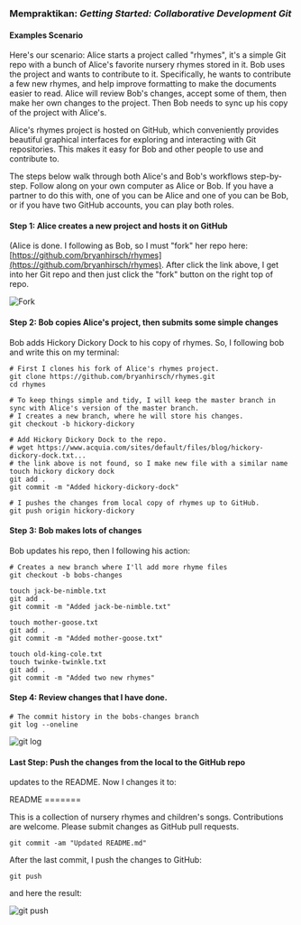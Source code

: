 ### Mempraktikan: *Getting Started: Collaborative Development Git*

#### Examples Scenario

Here's our scenario: Alice starts a project called "rhymes", it's a simple Git repo with a bunch of Alice's favorite nursery rhymes stored in it. Bob uses the project and wants to contribute to it. Specifically, he wants to contribute a few new rhymes, and help improve formatting to make the documents easier to read. Alice will review Bob's changes, accept some of them, then make her own changes to the project. Then Bob needs to sync up his copy of the project with Alice's.

Alice's rhymes project is hosted on GitHub, which conveniently provides beautiful graphical interfaces for exploring and interacting with Git repositories. This makes it easy for Bob and other people to use and contribute to.

The steps below walk through both Alice's and Bob's workflows step-by-step. Follow along on your own computer as Alice or Bob. If you have a partner to do this with, one of you can be Alice and one of you can be Bob, or if you have two GitHub accounts, you can play both roles.

#### Step 1: Alice creates a new project and hosts it on GitHub
(Alice is done. I following as Bob, so I must "fork" her repo here: [https://github.com/bryanhirsch/rhymes](https://github.com/bryanhirsch/rhymes).
After click the link above, I get into her Git repo and then just click the "fork" button on the right top of repo.

![Fork](https://github.com/gilangrkun/rhymes/blob/master/img/sc_copy1.jpg)


#### Step 2: Bob copies Alice's project, then submits some simple changes
Bob adds Hickory Dickory Dock to his copy of rhymes. So, I following bob and write this on my terminal:

    # First I clones his fork of Alice's rhymes project.
    git clone https://github.com/bryanhirsch/rhymes.git
    cd rhymes

    # To keep things simple and tidy, I will keep the master branch in sync with Alice's version of the master branch.
    # I creates a new branch, where he will store his changes.
    git checkout -b hickory-dickory

    # Add Hickory Dickory Dock to the repo.
    # wget https://www.acquia.com/sites/default/files/blog/hickory-dickory-dock.txt...
    # the link above is not found, so I make new file with a similar name
    touch hickory dickory dock
    git add .
    git commit -m "Added hickory-dickory-dock"

    # I pushes the changes from local copy of rhymes up to GitHub.
    git push origin hickory-dickory


#### Step 3: Bob makes lots of changes
Bob updates his repo, then I following his action:

    # Creates a new branch where I'll add more rhyme files
    git checkout -b bobs-changes
    
    touch jack-be-nimble.txt
    git add .
    git commit -m "Added jack-be-nimble.txt"

    touch mother-goose.txt
    git add .
    git commit -m "Added mother-goose.txt"

    touch old-king-cole.txt
    touch twinke-twinkle.txt
    git add .
    git commit -m "Added two new rhymes"


#### Step 4: Review changes that I have done.
    # The commit history in the bobs-changes branch
    git log --oneline

![git log](https://github.com/gilangrkun/rhymes/blob/master/img/sc_copy3.jpg)


#### Last Step: Push the changes from the local to the GitHub repo
updates to the README. Now I changes it to:

README =======

This is a collection of nursery rhymes and children's songs. Contributions are welcome. Please submit changes as GitHub pull requests.

    git commit -am "Updated README.md"

After the last commit, I push the changes to GitHub:

    git push

and here the result:

![git push](https://github.com/gilangrkun/rhymes/blob/master/img/sc_copy4.jpg)




